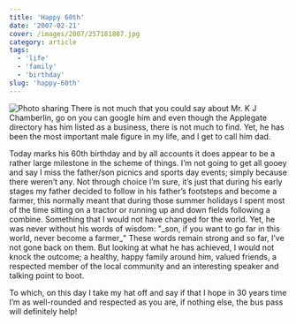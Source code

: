 ```yaml
---
title: 'Happy 60th'
date: '2007-02-21'
cover: /images/2007/257181807.jpg
category: article
tags:
  - 'life'
  - 'family'
  - 'birthday'
slug: 'happy-60th'
---
```


![Photo sharing](/images/2007/257181807.jpg)
There is not much that you could say about Mr. K J Chamberlin, go on you can google him and even though the Applegate directory has him listed as a business, there is not much to find. Yet, he has been the most important male figure in my life, and I get to call him dad.

Today marks his 60th birthday and by all accounts it does appear to be a rather large milestone in the scheme of things. I’m not going to get all gooey and say I miss the father/son picnics and sports day events; simply because there weren’t any.
Not through choice I’m sure, it’s just that during his early stages my father decided to follow in his father’s footsteps and become a farmer, this normally meant that during those summer holidays I spent most of the time sitting on a tractor or running up and down fields following a combine.
Something that I would not have changed for the world. Yet, he was never without his words of wisdom: "\_son, if you want to go far in this world, never become a farmer\_" These words remain strong and so far, I’ve not gone back on them. But looking at what he has achieved, I would not knock the outcome; a healthy, happy family around him, valued friends, a respected member of the local community and an interesting speaker and talking point to boot.

To which, on this day I take my hat off and say if that I hope in 30 years time I’m as well-rounded and respected as you are, if nothing else, the bus pass will definitely help!
